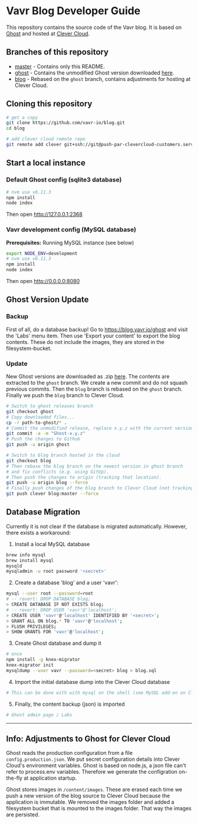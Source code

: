 # Vavr Blog Developer Guide

This repository contains the source code of the Vavr blog. It is based on [Ghost](https://ghost.org) and hosted at [Clever Cloud](https://clever-cloud.com).

## Branches of this repository

* [master](https://github.com/vavr-io/blog/tree/master) - Contains only this README.
* [ghost](https://github.com/vavr-io/blog/tree/ghost) - Contains the unmodified Ghost version downloaded [here](https://ghost.org/developers).
* [blog](https://github.com/vavr-io/blog/tree/blog) - Rebased on the `ghost` branch, contains adjustments for hosting at Clever Cloud.

## Cloning this repository

```bash
# get a copy
git clone https://github.com/vavr-io/blog.git
cd blog

# add clever cloud remote repo
git remote add clever git+ssh://git@push-par-clevercloud-customers.services.clever-cloud.com/app_ea7499a8-d913-4bcc-9c14-5705b4263dd0.git
```

## Start a local instance

### Default Ghost config (sqlite3 database)

```bash
# nvm use v6.11.3
npm install
node index
```

Then open http://127.0.0.1:2368

### Vavr development config (MySQL database)

**Prerequisites:** Running MySQL instance (see below)

```bash
export NODE_ENV=development
# nvm use v6.11.3
npm install
node index
```

Then open http://0.0.0.0:8080

## Ghost Version Update

### Backup

First of all, do a database backup! Go to https://blog.vavr.io/ghost and visit the 'Labs' menu item. Then use 'Export your content' to export the blog contents. These do not include the images, they are stored in the filesystem-bucket.

### Update

New Ghost versions are downloaded as .zip [here](https://ghost.org/developers). The contents are extracted to the `ghost` branch. We create a new commit and do not squash previous commits. Then the `blog` branch is rebased on the `ghost` branch. Finally we push the `blog` branch to Clever Cloud.

```bash
# Switch to ghost releases branch
git checkout ghost
# Copy downloaded files...
cp -r path-to-ghost/* .
# Commit the unmodified release, replace x.y.z with the current version
git commit -a -m "Ghost-x.y.z"
# Push the changes to Github
git push -u origin ghost

# Switch to blog branch hosted in the cloud
git checkout blog
# Then rebase the blog branch on the newest version in ghost branch
# and fix conflicts (e.g. using GitUp).
# Then push the changes to origin (tracking that location).
git push -u origin blog --force
# Finally push changes of the blog branch to Clever Cloud (not tracking that location).
git push clever blog:master --force
```

## Database Migration

Currently it is not clear if the database is migrated automatically. However, there exists a workaround:

1. Install a local MySQL database

```bash
brew info mysql
brew install mysql
mysqld
mysqladmin -u root password '<secret>'
```

2. Create a database 'blog' and a user 'vavr':

```bash
mysql --user root --password=root
# -- revert: DROP DATABASE blog;
> CREATE DATABASE IF NOT EXISTS blog;
# -- revert: DROP USER 'vavr'@'localhost';
> CREATE USER 'vavr'@'localhost' IDENTIFIED BY '<secret>';
> GRANT ALL ON blog.* TO 'vavr'@'localhost';
> FLUSH PRIVILEGES;
> SHOW GRANTS FOR 'vavr'@'localhost';
```

3. Create Ghost database and dump it

```bash
# once
npm install -g knex-migrator
knex-migrator init
mysqldump --user vavr --password=<secret> blog > blog.sql
```

4. Import the initial database dump into the Clever Cloud database

```bash
# This can be done with with mysql on the shell (see MySQL add-on on Clever Cloud) or using Clever Cloud's PhpMyAdmin.
```

5. Finally, the content backup (json) is imported

```bash
# Ghost admin page / Labs
```

---

## Info: Adjustments to Ghost for Clever Cloud

Ghost reads the production configuration from a file `config.production.json`. We put secret configuration details into Clever Cloud's environment variables. Ghost is based on node.js, a json file can't refer to process.env variables. Therefore we generate the configration on-the-fly at application startup.

Ghost stores images in `/content/images`. These are erased each time we push a new version of the blog source to Clever Cloud because the application is immutable. We removed the images folder and added a filesystem bucket that is mounted to the images folder. That way the images are persisted.
